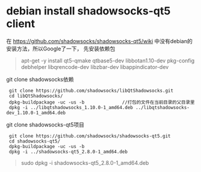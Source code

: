 # debian install shadowsocks-qt5 client

在 https://github.com/shadowsocks/shadowsocks-qt5/wiki 中没有debian的安装方法，所以Google了一下，
先安装依赖包

> apt-get -y install qt5-qmake qtbase5-dev libbotan1.10-dev pkg-config debhelper libqrencode-dev libzbar-dev libappindicator-dev


git clone shadowsocks依赖

```
 git clone https://github.com/shadowsocks/libQtShadowsocks.git
 cd libQtShadowsocks/
 dpkg-buildpackage -uc -us -b              //打包的文件在当前目录的父目录里
 dpkg -i ../libqtshadowsocks_1.10.0-1_amd64.deb ../libqtshadowsocks-dev_1.10.0-1_amd64.deb
```

git clone shadowsocks-qt5项目

```
 git clone https://github.com/shadowsocks/shadowsocks-qt5.git
 cd shadowsocks-qt5/
 dpkg-buildpackage -uc -us -b
 dpkg -i ../shadowsocks-qt5_2.8.0-1_amd64.deb
```

> sudo dpkg -i shadowsocks-qt5_2.8.0-1_amd64.deb
